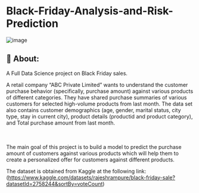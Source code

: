 # Black-Friday-Analysis-and-Risk-Prediction
![image](https://github.com/RaedHabib/Black-Friday-Analysis-and-Prediction/assets/127057461/122718ed-5347-4705-9c2c-2aa49e8775a5)




## :dart: About: ##
A Full Data Science project on Black Friday sales. 


A retail company “ABC Private Limited” wants to understand the customer purchase behavior (specifically, purchase amount) against various products of different categories. They have shared purchase summaries of various customers for selected high-volume products from last month.
The data set also contains customer demographics (age, gender, marital status, city type, stay in current city), product details (productid and product category), and Total purchase amount from last month.

<br>
<br>
The main goal of this project is to build a model to predict the purchase amount of customers against various products which will help them to create a personalized offer for customers against different products.

The dataset is obtained from Kaggle at the following link:
(https://www.kaggle.com/datasets/rajeshrampure/black-friday-sale?datasetId=2758244&sortBy=voteCount)


